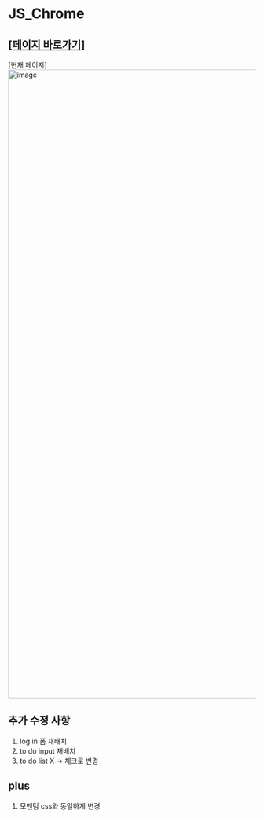 # JS_Chrome

## [[페이지 바로가기]](https://jiminnimij.github.io/JS_Chrome/)
[현재 페이지]
<img width="1280" alt="image" src="https://github.com/jiminnimij/JS_Chrome/assets/124450012/5f19b6d2-d852-4a62-a29e-445e5b0c4071">

## 추가 수정 사항
1. log in 폼 재배치
2. to do input 재배치
3. to do list X -> 체크로 변경

## plus
1. 모멘텀 css와 동일하게 변경
